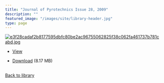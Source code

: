 ```yaml
---
title: "Journal of Pyrotechnics Issue 28, 2009"
description: ""
featured_image: "/images/site/library-header.jpg"
type: page
---
```


<a href="https://drive.google.com/uc?export=view&id=10tWSEwSuXDLSfOgNulcPjk0rB9i8QbWv" target="_blank">![e3f28cadaf2b8177595dbfc80be2ac96755062825f38c062fa461737b781cabd.jpg](/images/library/e3f28cadaf2b8177595dbfc80be2ac96755062825f38c062fa461737b781cabd.jpg)</a>
* <a href="https://drive.google.com/uc?export=view&id=10tWSEwSuXDLSfOgNulcPjk0rB9i8QbWv" target="_blank">View</a>

* [Download](https://drive.google.com/uc?export=download&id=10tWSEwSuXDLSfOgNulcPjk0rB9i8QbWv) (8.17 MB)

<br />[Back to library](/library/)
